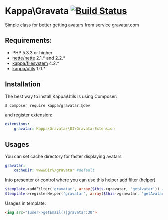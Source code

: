 # Kappa\Gravata [![Build Status](https://travis-ci.org/Kappa-org/Gravatar-Helper.svg?branch=master)](https://travis-ci.org/Kappa-org/Gravatar-Helper)

Simple class for better getting avatars from service gravatar.com

## Requirements:

* PHP 5.3.3 or higher
* [nette/nette](http://nette.org/) 2.1.* and 2.2.*
* [kappa/filesystem](https://github.com/Kappa-org/FileSystem) 4.2.*
* [kappa/utils](https://github.com/Kappa-org/Utils) 1.0.*

## Installation

The best way to install Kappa\Utils is using Composer:
```bash
$ composer require kappa/gravatar:@dev
```

and register extension:

```yaml
extensions:
	gravatar: Kappa\Gravatar\DI\GravatarExtension
```

## Usages

You can set cache directory for faster displaying avatars

```yaml
gravatar:
	cacheDir: %wwwDir%/gravatar #default
```

Into presenter or control where you can use this helper add filter (helper)

```php
$template->addFilter('gravatar', array($this->gravatar, 'getAvatar')) // for Nette 2.2
$template->registerHelper('gravatar', array($this->gravatar, 'getAvatar')) // for Nette 2.1
```

Usages in template:

```html
<img src="$user->getEmail()|gravatar:30">
```